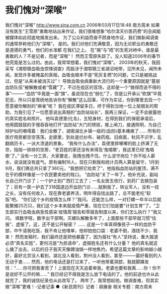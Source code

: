 # 我们愧对“深喉”

我们愧对“深喉”
http://www.sina.com.cn 2006年03月17日18:48 南方周末
如果没有医生“王雪原”勇敢地站出来作证，我们很难想象“哈尔滨天价医药费”的丑闻能被媒体如此彻底地揭发出来。
为了公众利益而奋不顾身地作证，我们做新闻调查的通常恭称他们为“深喉”。
是的。我们对他们充满敬意，因为无论职业的勇敢还是道德的勇气，他们的水准都
在我们之上。
在“揭”与“捂”的生死对峙中，谁是最勇敢的人？不是记者，而是“深喉”！
然而王雪原失踪了。没人知道2006年的春节他究竟是怎么过的。由此，我常常想着，我们愧对“深喉”。
2003年的秋天，我因采写《湘鄂赣血吸虫惊悚调查》而跋涉于湘鄂赣三省湖沼地带，见所未见，闻所未闻，发现许多被掩盖的真相，血吸虫根本不是“死灰复燃”的问题，它只是被挑战过，但是“从来未被消灭过”！
导致血吸虫病重新大流行的一个重要原因就是“基层血防队伍”被解散或者“雪藏”了，不过在疫区的官场，这却是一个“做得而说不得的事”———“血防”毕竟是一面“旗”，虽说现在也“弱化”了，但是公开承认“砍旗”毕竟犯忌，所以只是笼统地告诉你有“解散”这么回事，可作为实证，你到哪里去找一个愿意被你解剖的“麻雀”呢？
我在疫区滞留多日，终于得到当地一位上层朋友的帮助，为我引见了一位愿意说出真相的“血防站站长”，我再三保证，一定不会披露他的真实姓名和照片。
他叫袁德里(化名)，五短身材，在得到我们的保密承诺后，他用圆鼓鼓的手慢吞吞地打开“血防站”大门的锈锁，推上闸刀，接通照明，为自己辩护似的嗫嚅着：我们全散了，湖南湖北乡镇一级的(血防)基本瘫痪了……
所有的医疗用房都空空荡荡，走廊里，到处是烂纱布、破药瓶、旧病案，秋风不识字，乱翻病历卡，一派大溃退的景象。
“我有什么办法”，袁德里胖嘟嘟的脸上挤满了无奈，指指一排排的空房，“老百姓的家还没有来得及‘鬼唱歌’，我这里已经‘鬼唱歌’了。”
没有一分工资，大家要走，我拽也拽不住。什么坚守岗位？你不给人薪水，说话就没有底气。原有编制16人，现在只剩我和统计员两人算是留守，1月到9月，我们俩总共只拿了360元，“我想把它给卖了”，他指指血防站的屋顶，满不在乎的模样像是一个农民要卖他的牲口。
“血防站”关了一年了。他补充说，副站长自己开门诊了；一个护士到广西打工去了；一名女医生改行，到药厂去搞包装了；另有一医一护去了318国道边开血防门诊……就剩我了，转业军人，没有一技之长，没有任何收入，现在靠老婆养活，明年得自找出路了，总不能老吃“软饭”吧。
“你们这个乡的疫情怎么样？”我问。
还能怎么样，一对钉螺一年半以后就能繁殖25万只，我们这个乡本来就疫情严重，现在它们怕是要“计划生育”了。“卫生部实行血吸虫病急性感染‘疫情周’报告和零报告制度以来，你们怎么执行？”我又问。
填数字呀。数字出干部啊。灭螺队解散多年了，上面那些干部早就习惯“估报”、虚报了。这，还不是公开秘密？
……
这是一个率真得像孩子一样的血防干部，中午请我吃饭，我不肯让他埋单，他却拍拍口袋：老婆不倒，酒钱不少，我来！
然而发稿时，我们最终还是把他暴露了，因为报社“有人”坚持说，重大报道必须“真名实姓”，更何况是“为民请命”，虚报姓名还有什么分量？
他的真名就这么捅了出去，以后的日子我天天像蹲油锅一样地焦灼，希望这篇文章的影响越小越好，最好北京没人看到，湖北没人看到，荆州没人看到，甚至———最好看到的人无动于衷……
然而，他的电话还是打过来了，一听他带着哭腔，我就脚踝发怵：“……你可把我害苦了！上面现在天天追着审我，老婆也要和我离……你！你不是说好不公开的嘛……”
我已经记不得我是怎么放下电话的了。他的前途也许从此就完了，我的诚信纪录也从此改写了。
两年了。我常想起他。做调查难，但其实做“深喉”更难！-记者记事 ●《新民周刊》记者：胡展奋
相关专题：南方周末 

